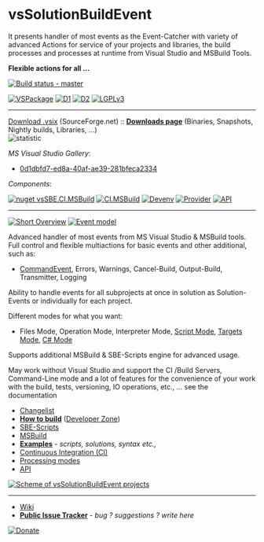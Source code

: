 # vsSolutionBuildEvent

It presents handler of most events as the Event-Catcher with variety of advanced Actions for service of your projects and libraries, the build processes and processes at runtime from Visual Studio and MSBuild Tools.

**Flexible actions for all ...**

[![Build status - master](https://ci.appveyor.com/api/projects/status/l38xn0j2c5an28e1/branch/master?svg=true)](https://ci.appveyor.com/project/3Fs/vssolutionbuildevent/branch/master)

[![VSPackage](http://vssbe.r-eg.net/etc/badges/VSPackage.svg)](http://vssbe.r-eg.net/Changelist/#vsix) [![D1](https://img.shields.io/sourceforge/dm/vssbe.svg)](https://sourceforge.net/projects/vssbe/files/latest/download) [![D2](https://img.shields.io/sourceforge/dt/vssbe.svg)](https://sourceforge.net/projects/vssbe/files/latest/download) [![LGPLv3](http://vssbe.r-eg.net/etc/badges/License.svg)](http://vssbe.r-eg.net/License/) 

-------
[Download .vsix](http://visualstudiogallery.msdn.microsoft.com/0d1dbfd7-ed8a-40af-ae39-281bfeca2334/referral/118151) (SourceForge.net) :: **[Downloads page](http://vssbe.r-eg.net/Downloads/)** (Binaries, Snapshots, Nightly builds, Libraries, ...)                    
![statistic](http://vssbe.sourceforge.net/stat/)

*MS Visual Studio Gallery*:

* [0d1dbfd7-ed8a-40af-ae39-281bfeca2334](http://visualstudiogallery.msdn.microsoft.com/0d1dbfd7-ed8a-40af-ae39-281bfeca2334/)

*Components*:

[![nuget vsSBE.CI.MSBuild](https://img.shields.io/nuget/v/vsSBE.CI.MSBuild.svg)](https://www.nuget.org/packages/vsSBE.CI.MSBuild/) [![CI.MSBuild](http://vssbe.r-eg.net/etc/badges/CI.MSBuild.svg)](http://vssbe.r-eg.net/Changelist/#cim) [![Devenv](http://vssbe.r-eg.net/etc/badges/Devenv.svg)](http://vssbe.r-eg.net/Changelist/#devenv)  [![Provider](http://vssbe.r-eg.net/etc/badges/Provider.svg)](http://vssbe.r-eg.net/Changelist/#provider) [![API](http://vssbe.r-eg.net/etc/badges/API.svg)](http://vssbe.r-eg.net/Changelist/#api)

-------

[![Short Overview](http://vssbe.r-eg.net/doc/Resources/examples/overview-youtube.png)](http://youtu.be/FX5GiMX0ulI) 
[![Event model](http://vssbe.r-eg.net/doc/Resources/events_model_small.png)](http://vssbe.r-eg.net/doc/Scheme/#model-of-events)

Advanced handler of most events from MS Visual Studio & MSBuild tools. Full control and flexible multiactions for basic events and other additional, such as:

* [CommandEvent](http://vssbe.r-eg.net/doc/Events/CommandEvent/), Errors, Warnings, Cancel-Build, Output-Build, Transmitter, Logging

Ability to handle events for all subprojects at once in solution as Solution-Events or individually for each project.

Different modes for what you want:

* Files Mode, Operation Mode, Interpreter Mode, [Script Mode](http://vssbe.r-eg.net/doc/Modes/Script/), [Targets Mode](http://vssbe.r-eg.net/doc/Modes/Targets/), [C# Mode](http://vssbe.r-eg.net/doc/Modes/CSharp/)

Supports additional MSBuild & SBE-Scripts engine for advanced usage.

May work without Visual Studio and support the CI /Build Servers, Command-Line mode and a lot of features for the convenience of your work with the build, tests, versioning, IO operations, etc., ... see the documentation


* [Changelist](http://vssbe.r-eg.net/Changelist/)
* **[How to build](http://vssbe.r-eg.net/doc/Dev/How%20to%20build/)** ([Developer Zone](http://vssbe.r-eg.net/doc/Dev/))
* [SBE-Scripts](http://vssbe.r-eg.net/doc/Scripts/SBE-Scripts/)
* [MSBuild](http://vssbe.r-eg.net/doc/Scripts/MSBuild/)
* **[Examples](http://vssbe.r-eg.net/doc/Examples/)** *- scripts, solutions, syntax etc.,*
* [Continuous Integration (CI)](http://vssbe.r-eg.net/doc/CI/)
* [Processing modes](http://vssbe.r-eg.net/doc/Modes/)
* [API](http://vssbe.r-eg.net/doc/API/)

[![Scheme of vsSolutionBuildEvent projects](http://vssbe.r-eg.net/doc/Resources/scheme.png)](http://vssbe.r-eg.net/doc/Scheme/)

-------
* [Wiki](http://vssbe.r-eg.net/)
* **[Public Issue Tracker](https://bitbucket.org/3F/vssolutionbuildevent/issues)** - *bug ? suggestions ? write here*

[![Donate](https://www.paypalobjects.com/en_US/i/btn/btn_donate_SM.gif)](https://www.paypal.com/cgi-bin/webscr?cmd=_donations&business=entry%2ereg%40gmail%2ecom&lc=US&item_name=3F%2dOpenSource%20%5b%20github%2ecom%2f3F&currency_code=USD&bn=PP%2dDonationsBF%3abtn_donate_SM%2egif%3aNonHosted)